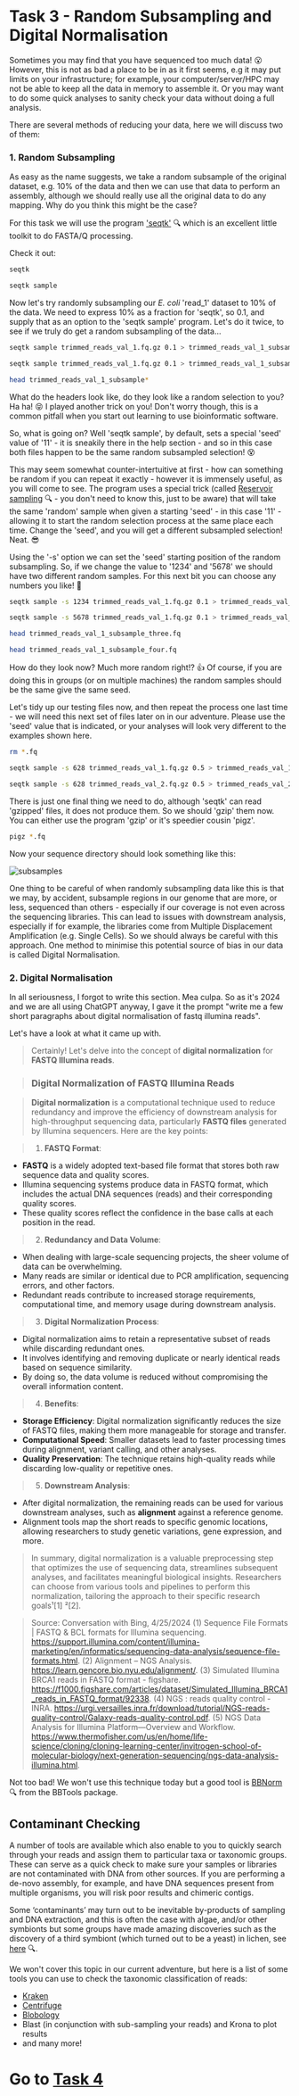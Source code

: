 # Task 3 - Random Subsampling and Digital Normalisation
Sometimes you may find that you have sequenced too much data! :open_mouth: However, this is not as bad a place to be in as it first seems, e.g it may put limits on your infrastructure; for example, your computer/server/HPC may not be able to keep all the data in memory to assemble it. Or you may want to do some quick analyses to sanity check your data without doing a full analysis.

There are several methods of reducing your data, here we will discuss two of them:

### 1. Random Subsampling
As easy as the name suggests, we take a random subsample of the original dataset, e.g. 10% of the data and then we can use that data to perform an assembly, although we should really use all the original data to do any mapping. Why do you think this might be the case?

For this task we will use the program ['seqtk'](https://github.com/lh3/seqtk) :mag: which is an excellent little toolkit to do FASTA/Q processing.

Check it out:
```bash
seqtk

seqtk sample
```

Now let's try randomly subsampling our *E. coli* 'read_1' dataset to 10% of the data. We need to express 10% as a fraction for 'seqtk', so 0.1, and supply that as an option to the 'seqtk sample' program. Let's do it twice, to see if we truly do get a random subsampling of the data...
```bash
seqtk sample trimmed_reads_val_1.fq.gz 0.1 > trimmed_reads_val_1_subsample_one.fq

seqtk sample trimmed_reads_val_1.fq.gz 0.1 > trimmed_reads_val_1_subsample_two.fq

head trimmed_reads_val_1_subsample*
```

What do the headers look like, do they look like a random selection to you? Ha ha! :stuck_out_tongue_closed_eyes: I played another trick on you! Don't worry though, this is a common pitfall when you start out learning to use bioinformatic software.

So, what is going on? Well 'seqtk sample', by default, sets a special 'seed' value of '11' - it is sneakily there in the help section - and so in this case both files happen to be the same random subsampled selection! :dizzy_face:

This may seem somewhat counter-intertuitive at first - how can something be random if you can repeat it exactly - however it is immensely useful, as you will come to see. The program uses a special trick (called [Reservoir sampling](https://en.wikipedia.org/wiki/Reservoir_sampling) :mag: - you don't need to know this, just to be aware) that will take the same 'random' sample when given a starting 'seed' - in this case '11' - allowing it to start the random selection process at the same place each time. Change the 'seed', and you will get a different subsampled selection! Neat. :sunglasses:

Using the '-s' option we can set the 'seed' starting position of the random subsampling. So, if we change the value to '1234' and '5678' we should have two different random samples. For this next bit you can choose any numbers you like! :metal:
```bash
seqtk sample -s 1234 trimmed_reads_val_1.fq.gz 0.1 > trimmed_reads_val_1_subsample_three.fq

seqtk sample -s 5678 trimmed_reads_val_1.fq.gz 0.1 > trimmed_reads_val_1_subsample_four.fq

head trimmed_reads_val_1_subsample_three.fq

head trimmed_reads_val_1_subsample_four.fq
```

How do they look now? Much more random right!? :thumbsup: Of course, if you are doing this in groups (or on multiple machines) the random samples should be the same give the same seed.

Let's tidy up our testing files now, and then repeat the process one last time - we will need this next set of files later on in our adventure. Please use the 'seed' value that is indicated, or your analyses will look very different to the examples shown here.
```bash
rm *.fq

seqtk sample -s 628 trimmed_reads_val_1.fq.gz 0.5 > trimmed_reads_val_1_subsampled.fq

seqtk sample -s 628 trimmed_reads_val_2.fq.gz 0.5 > trimmed_reads_val_2_subsampled.fq
```

There is just one final thing we need to do, although 'seqtk' can read 'gzipped' files, it does not produce them. So we should 'gzip' them now. You can either use the program 'gzip' or it's speedier cousin 'pigz'.
```bash
pigz *.fq
```

Now your sequence directory should look something like this: 

![subsamples](https://github.com/mbtoomey/genomics_adventure/blob/release/images/subsamples.png)

One thing to be careful of when randomly subsampling data like this is that we may, by accident, subsample regions in our genome that are more, or less, sequenced than others - especially if our coverage is not even across the sequencing libraries. This can lead to issues with downstream analysis, especially if for example, the libraries come from Multiple Displacement Amplification (e.g. Single Cells). So we should always be careful with this approach. One method to minimise this potential source of bias in our data is called Digital Normalisation.

### 2. Digital Normalisation

In all seriousness, I forgot to write this section. Mea culpa. So as it's 2024 and we are all using ChatGPT anyway, I gave it the prompt "write me a few short paragraphs about digital normalisation of fastq illumina reads".

Let's have a look at what it came up with.

>Certainly! Let's delve into the concept of **digital normalization** for **FASTQ Illumina reads**.

>### Digital Normalization of FASTQ Illumina Reads

>**Digital normalization** is a computational technique used to reduce redundancy and improve the efficiency of downstream analysis for high-throughput sequencing data, particularly **FASTQ files** generated by Illumina sequencers. Here are the key points:

>1. **FASTQ Format**:
   - **FASTQ** is a widely adopted text-based file format that stores both raw sequence data and quality scores.
   - Illumina sequencing systems produce data in FASTQ format, which includes the actual DNA sequences (reads) and their corresponding quality scores.
   - These quality scores reflect the confidence in the base calls at each position in the read.

>2. **Redundancy and Data Volume**:
   - When dealing with large-scale sequencing projects, the sheer volume of data can be overwhelming.
   - Many reads are similar or identical due to PCR amplification, sequencing errors, and other factors.
   - Redundant reads contribute to increased storage requirements, computational time, and memory usage during downstream analysis.

>3. **Digital Normalization Process**:
   - Digital normalization aims to retain a representative subset of reads while discarding redundant ones.
   - It involves identifying and removing duplicate or nearly identical reads based on sequence similarity.
   - By doing so, the data volume is reduced without compromising the overall information content.

>4. **Benefits**:
   - **Storage Efficiency**: Digital normalization significantly reduces the size of FASTQ files, making them more manageable for storage and transfer.
   - **Computational Speed**: Smaller datasets lead to faster processing times during alignment, variant calling, and other analyses.
   - **Quality Preservation**: The technique retains high-quality reads while discarding low-quality or repetitive ones.

>5. **Downstream Analysis**:
   - After digital normalization, the remaining reads can be used for various downstream analyses, such as **alignment** against a reference genome.
   - Alignment tools map the short reads to specific genomic locations, allowing researchers to study genetic variations, gene expression, and more.

>In summary, digital normalization is a valuable preprocessing step that optimizes the use of sequencing data, streamlines subsequent analyses, and facilitates meaningful biological insights. Researchers can choose from various tools and pipelines to perform this normalization, tailoring the approach to their specific research goals¹[1] ²[2].

>Source: Conversation with Bing, 4/25/2024
(1) Sequence File Formats | FASTQ & BCL formats for Illumina sequencing. https://support.illumina.com/content/illumina-marketing/en/informatics/sequencing-data-analysis/sequence-file-formats.html.
(2) Alignment – NGS Analysis. https://learn.gencore.bio.nyu.edu/alignment/.
(3) Simulated Illumina BRCA1 reads in FASTQ format - figshare. https://f1000.figshare.com/articles/dataset/Simulated_Illumina_BRCA1_reads_in_FASTQ_format/92338.
(4) NGS : reads quality control - INRA. https://urgi.versailles.inra.fr/download/tutorial/NGS-reads-quality-control/Galaxy-reads-quality-control.pdf.
(5) NGS Data Analysis for Illumina Platform—Overview and Workflow. https://www.thermofisher.com/us/en/home/life-science/cloning/cloning-learning-center/invitrogen-school-of-molecular-biology/next-generation-sequencing/ngs-data-analysis-illumina.html.


Not too bad! We won't use this technique today but a good tool is [BBNorm](https://jgi.doe.gov/data-and-tools/software-tools/bbtools/bb-tools-user-guide/bbnorm-guide/) 🔍 from the BBTools package.

## Contaminant Checking
A number of tools are available which also enable to you to quickly search through your reads and assign them to particular taxa or taxonomic groups. These can serve as a quick check to make sure your samples or libraries are not contaminated with DNA from other sources. If you are performing a de-novo assembly, for example, and have DNA sequences present from multiple organisms, you will risk poor results and chimeric contigs.

Some ‘contaminants’ may turn out to be inevitable by-products of sampling and DNA extraction, and this is often the case with algae, and/or other symbionts but some groups have made amazing discoveries such as the discovery of a third symbiont (which turned out to be a yeast) in lichen, see [here](http://science.sciencemag.org/content/353/6298/488.full) :mag:.

We won't cover this topic in our current adventure, but here is a list of some tools you can use to check the taxonomic classification of reads:
 * [Kraken](https://ccb.jhu.edu/software/kraken2/)
 * [Centrifuge](https://ccb.jhu.edu/software/centrifuge/)
 * [Blobology](https://blobtoolkit.genomehubs.org/)
 * Blast (in conjunction with sub-sampling your reads) and Krona to plot results
 * and many more!

# Go to [Task 4](https://github.com/mbtoomey/genomics_adventure/blob/release/chapter_2/task_4.md)
